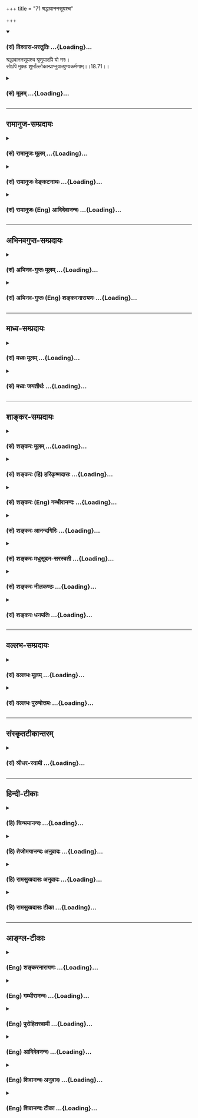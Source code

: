 +++
title = "71 श्रद्धावाननसूयश्च"

+++
<div class="js_include" newlevelforh1="3" title="(सं) विश्वास-प्रस्तुतिः" unfilled url="/purANam_vaiShNavam/mahAbhAratam/06-bhIShma-parva/03-bhagavad-gItA-parva/saMskRtam/vishvAsa-prastutiH/18_moxa-saMnyAsa-yogaH/71_shraddhAvAnanasUy.md">
<details open><summary><h3>(सं) विश्वास-प्रस्तुतिः ...{Loading}...</h3></summary>

श्रद्धावाननसूयश्च श्रृणुयादपि यो नरः।  
सोऽपि मुक्तः शुभाँल्लोकान्प्राप्नुयात्पुण्यकर्मणाम्।।18.71।।
</details>
</div>
<div class="js_include collapsed" newlevelforh1="3" title="(सं) मूलम्" unfilled url="/purANam_vaiShNavam/mahAbhAratam/06-bhIShma-parva/03-bhagavad-gItA-parva/saMskRtam/mUlam/18_moxa-saMnyAsa-yogaH/71_shraddhAvAnanasUy.md">
<details><summary><h3>(सं) मूलम् ...{Loading}...</h3></summary>

श्रद्धावाननसूयश्च श्रृणुयादपि यो नरः।  
सोऽपि मुक्तः शुभाँल्लोकान्प्राप्नुयात्पुण्यकर्मणाम्।।18.71।।
</details>
</div>


_________________
## रामानुज-सम्प्रदायः
<div class="js_include collapsed" newlevelforh1="3" title="(सं) रामानुजः मूलम्" unfilled url="/purANam_vaiShNavam/mahAbhAratam/06-bhIShma-parva/03-bhagavad-gItA-parva/saMskRtam/rAmAnujaH/mUlam/18_moxa-saMnyAsa-yogaH/71_shraddhAvAnanasUy.md">
<details><summary><h3>(सं) रामानुजः मूलम् ...{Loading}...</h3></summary>

।।18.71।। श्रद्धावान् अनसूयश्च यो नरः श्रृणुयाद् अपि तेन श्रवणमात्रेण
**सः अपि** भक्तिविरोधिपापेभ्यो **मुक्तः पुण्यकर्मणां** मद्भक्तानां
**लोकान्** समूहान् **प्राप्नुयात्।**

</details>
</div>
<div class="js_include collapsed" newlevelforh1="3" title="(सं) रामानुजः वेङ्कटनाथः" unfilled url="/purANam_vaiShNavam/mahAbhAratam/06-bhIShma-parva/03-bhagavad-gItA-parva/saMskRtam/rAmAnujaH/venkaTanAthaH/18_moxa-saMnyAsa-yogaH/71_shraddhAvAnanasUy.md">
<details><summary><h3>(सं) रामानुजः वेङ्कटनाथः ...{Loading}...</h3></summary>

  
  
।।18.71।। श्रद्धावाननसूयश्च इति चकारादत्रानुषक्तानामपि प्रागुक्तानां
प्रणिपातपरिप्रश्नसेवानां ग्रहणम्। श्रृणुयात् इत्यनेन आचार्यसकाशादिति
गम्यते। श्रूयते हि -- तद्विज्ञानार्थं स गुरुमेवाभिगच्छेत्
\[मुं.उ.1।2।12\] इति। आचार्याद्ध्येव विद्या विदिता साधिष्ठं प्रापत्
\[छां.उ.4।9।3\] इति। एतेन स्वयं ग्रन्थनिरीक्षणमन्यायेनान्यस्माद्ग्रहणं च
व्यवच्छिद्यते। सोऽपि इति विलम्बः सूच्यते। तेनभक्तिविरोधिभ्यो मुक्त
इत्युक्तम्। अन्यथा विध्यन्तरवैयर्थ्यादिप्रसङ्ग इति भावः।
अर्थज्ञानादिमतश्च कैमुत्यमपि शब्देन व्यञ्जितम्।
प्रवचनपठनयोर्मोक्षैकान्तफलस्य पूर्वमुक्तत्वात्
सहभावेनाग्र्यप्रायन्यायाच्छ्रवणेऽपि तादृशफलं भगवदभिप्रेतं
स्वीकर्तुमुचितम्।
नरककल्पस्वर्गादिप्राप्तेरनभिमतत्वान्मद्भक्तानांलोकान्समूहानित्युक्तम्।
अत्र पाठश्रवणादिप्रीतो भगवान् स्वभक्तान् प्रापयति। भगवद्भक्तानां
प्राप्तिर्हि योगोपदेशादिद्वारा मोक्षाय स्यात्।  
  

</details>
</div>
<div class="js_include collapsed" newlevelforh1="3" title="(सं) रामानुजः (Eng) आदिदेवानन्दः" unfilled url="/purANam_vaiShNavam/mahAbhAratam/06-bhIShma-parva/03-bhagavad-gItA-parva/saMskRtam/rAmAnujaH/english/AdidevAnandaH/18_moxa-saMnyAsa-yogaH/71_shraddhAvAnanasUy.md">
<details><summary><h3>(सं) रामानुजः (Eng) आदिदेवानन्दः ...{Loading}...</h3></summary>

18.71 A man who, with faith and without cavilling, hears the Gita when
faught by a alified teacher, he too is, by such hearing, released from
all evil incompatible with devotional life. He shall reach the Lokas,
i.e., the realms of the hosts of My devotees who have done virtuous
acts, and who will facilitate the growth of devotion in these new
arrivals and lead them ultimately to liberation.

</details>
</div>


_________________
## अभिनवगुप्त-सम्प्रदायः
<div class="js_include collapsed" newlevelforh1="3" title="(सं) अभिनव-गुप्तः मूलम्" unfilled url="/purANam_vaiShNavam/mahAbhAratam/06-bhIShma-parva/03-bhagavad-gItA-parva/saMskRtam/abhinava-guptaH/mUlam/18_moxa-saMnyAsa-yogaH/71_shraddhAvAnanasUy.md">
<details><summary><h3>(सं) अभिनव-गुप्तः मूलम् ...{Loading}...</h3></summary>

।।18.68 -- 18.72।। य इदमित्यादि धनञ्जयेत्यन्तम्। भक्तिमिति -- एतदेव मयि
भक्तिकरणं यत् भक्तेष्वेतन्निरूपणम् +++(;N मद्भक्तेषु )+++। अभिधास्यति +++(S;;N
मद्भक्तेष्वभि -- )+++ ; आभिमुख्येन शास्त्रोक्तप्रक्रियया; धास्यति
वितरिष्यति \[ यः \] स मन्मयतामेति इति विधिरेवैष नार्थवादः। एवमन्यत्र।

</details>
</div>
<div class="js_include collapsed" newlevelforh1="3" title="(सं) अभिनव-गुप्तः (Eng) शङ्करनारायणः" unfilled url="/purANam_vaiShNavam/mahAbhAratam/06-bhIShma-parva/03-bhagavad-gItA-parva/saMskRtam/abhinava-guptaH/english/shankaranArAyaNaH/18_moxa-saMnyAsa-yogaH/71_shraddhAvAnanasUy.md">
<details><summary><h3>(सं) अभिनव-गुप्तः (Eng) शङ्करनारायणः ...{Loading}...</h3></summary>

18.71 See Comment under 18.72

</details>
</div>


_________________
## माध्व-सम्प्रदायः
<div class="js_include collapsed" newlevelforh1="3" title="(सं) मध्वः मूलम्" unfilled url="/purANam_vaiShNavam/mahAbhAratam/06-bhIShma-parva/03-bhagavad-gItA-parva/saMskRtam/madhvaH/mUlam/18_moxa-saMnyAsa-yogaH/71_shraddhAvAnanasUy.md">
<details><summary><h3>(सं) मध्वः मूलम् ...{Loading}...</h3></summary>

।।18.71।। Sri Madhvacharya did not comment on this sloka.,

</details>
</div>
<div class="js_include collapsed" newlevelforh1="3" title="(सं) मध्वः जयतीर्थः" unfilled url="/purANam_vaiShNavam/mahAbhAratam/06-bhIShma-parva/03-bhagavad-gItA-parva/saMskRtam/madhvaH/jayatIrthaH/18_moxa-saMnyAsa-yogaH/71_shraddhAvAnanasUy.md">
<details><summary><h3>(सं) मध्वः जयतीर्थः ...{Loading}...</h3></summary>

।।18.71।। Sri Jayatirtha did not comment on this sloka.  
  

</details>
</div>


_________________
## शाङ्कर-सम्प्रदायः
<div class="js_include collapsed" newlevelforh1="3" title="(सं) शङ्करः मूलम्" unfilled url="/purANam_vaiShNavam/mahAbhAratam/06-bhIShma-parva/03-bhagavad-gItA-parva/saMskRtam/shankaraH/mUlam/18_moxa-saMnyAsa-yogaH/71_shraddhAvAnanasUy.md">
<details><summary><h3>(सं) शङ्करः मूलम् ...{Loading}...</h3></summary>

।।18.71।। --,**श्रद्धावान्** श्रद्दधानः **अनसूयश्च** असूयावर्जितः सन्
इमं ग्रन्थं **श्रृणुयादपि यो नरः;** अपिशब्दात् किमुत अर्थज्ञानवान्;
**सोऽपि** पापात् **मुक्तः शुभान्** प्रशस्तान् **लोकान् प्राप्नुयात्
पुण्यकर्मणाम्** अग्निहोत्रादिकर्मवताम्।। शिष्यस्य
शास्त्रार्थग्रहणाग्रहणविवेकबुभुत्सया पृच्छति। तदग्रहणे ज्ञाते पुनः
ग्राहयिष्यामि उपायान्तरेणापि इति प्रष्टुः अभिप्रायः। यत्नान्तरं च आस्थाय
शिष्यस्य कृतार्थता कर्तव्या इति आचार्यधर्मः प्रदर्शितो भवति --,

</details>
</div>
<div class="js_include collapsed" newlevelforh1="3" title="(सं) शङ्करः (हि) हरिकृष्णदासः" unfilled url="/purANam_vaiShNavam/mahAbhAratam/06-bhIShma-parva/03-bhagavad-gItA-parva/saMskRtam/shankaraH/hindI/harikRShNadAsaH/18_moxa-saMnyAsa-yogaH/71_shraddhAvAnanasUy.md">
<details><summary><h3>(सं) शङ्करः (हि) हरिकृष्णदासः ...{Loading}...</h3></summary>

।।18.71।। तथा श्रोताको यह ( आगे बतलाया जानेवाला ) फल मिलता है --, जो
मनुष्य; इस ग्रन्थको श्रद्धायुक्त और दोषदृष्टिरहित होकर केवल सुनता ही है;
वह भी पापोंसे मुक्त होकर; पुण्यकारियोंके अर्थात् अग्निहोत्रादि
श्रेष्ठकर्म करनेवालोंके; शुभ लोकोंको प्राप्त हो जाता है। अपिशब्दसे यह
पाया जाता है कि अर्थ समझनेवालेकी तो बात ही क्या है। शिष्यने शास्त्रका
अभिप्राय ग्रहण किया या नहीं यह विवेचन करनेके लिये भगवान् पूछते हैं।
इसमें पूछनेवालेका यह अभिप्राय है कि शास्त्रका अभिप्राय श्रोताने ग्रहण
नहीं किया है -- यह मालूम होनेपर; फिर किसी और उपायसे ग्रहण कराऊँगा।

</details>
</div>
<div class="js_include collapsed" newlevelforh1="3" title="(सं) शङ्करः (Eng) गम्भीरानन्दः" unfilled url="/purANam_vaiShNavam/mahAbhAratam/06-bhIShma-parva/03-bhagavad-gItA-parva/saMskRtam/shankaraH/english/gambhIrAnandaH/18_moxa-saMnyAsa-yogaH/71_shraddhAvAnanasUy.md">
<details><summary><h3>(सं) शङ्करः (Eng) गम्भीरानन्दः ...{Loading}...</h3></summary>

18.71 Yah narah, any man who; being sraddhavan, reverential; and
anasuyah, free from cavilling; srnuyat api, might even hear this
text-the word even suggests that one who knows the meaning (of the
Scripture) hardly needs to be mentioned-; sah api, he too; becoming
muktah, free from sin; prapnuyat, shall attain; subhan, the blessed,
auspicious; lokan, worlds; punya-karmanam, of those who perform virtuous
deeds, of those who perform rites like Agnihotra etc. In order to
ascertaini whether or not the disciple has comprehended the meaning of
the Scripture, the Lord asks (the following estion), the intention of
the estioner beings, 'If it is known that it has not been comprehended,
I shall again make him grasp it through other means.' Hery is shown the
duty of the teacher that a student should be made to achieve his goal by
taking the help of a different method.

</details>
</div>
<div class="js_include collapsed" newlevelforh1="3" title="(सं) शङ्करः आनन्दगिरिः" unfilled url="/purANam_vaiShNavam/mahAbhAratam/06-bhIShma-parva/03-bhagavad-gItA-parva/saMskRtam/shankaraH/AnandagiriH/18_moxa-saMnyAsa-yogaH/71_shraddhAvAnanasUy.md">
<details><summary><h3>(सं) शङ्करः आनन्दगिरिः ...{Loading}...</h3></summary>

।।18.71।। प्रवक्तुरध्येतुश्च फलमुक्त्वा श्रोतुरिदानीं फलं कथयति --
**अथेति।**

</details>
</div>
<div class="js_include collapsed" newlevelforh1="3" title="(सं) शङ्करः मधुसूदन-सरस्वती" unfilled url="/purANam_vaiShNavam/mahAbhAratam/06-bhIShma-parva/03-bhagavad-gItA-parva/saMskRtam/shankaraH/madhusUdana-sarasvatI/18_moxa-saMnyAsa-yogaH/71_shraddhAvAnanasUy.md">
<details><summary><h3>(सं) शङ्करः मधुसूदन-सरस्वती ...{Loading}...</h3></summary>

।।18.71।। प्रवक्तुरध्येतुश्च फलमुक्त्वा श्रोतुरिदानीं फलं कथयति --
श्रद्धावानिति। यो नरः कश्चिदप्यन्यस्योच्चैर्जपतः कारुणिकस्य सकाशात्
श्रद्धावान् श्रद्धायुक्तस्तथा किमर्थमयमुच्चैर्जपत्यबद्धं वा जपतीति
दोषदृष्ट्याऽसूयया रहितोऽनसूयश्च केवलं शृणुयादिमं ग्रन्थमपिशब्दात्
किमुतार्थज्ञानवान् सोऽपि केवलाक्षरमात्रश्रोतापि मुक्तः पापैः शुभान्
प्रशस्तान् लोकान् पुण्यकर्मणामश्वमेधादिकृतां प्राप्नुयात् ज्ञानवतस्तु
किं वाच्यमिति भावः।

</details>
</div>
<div class="js_include collapsed" newlevelforh1="3" title="(सं) शङ्करः नीलकण्ठः" unfilled url="/purANam_vaiShNavam/mahAbhAratam/06-bhIShma-parva/03-bhagavad-gItA-parva/saMskRtam/shankaraH/nIlakaNThaH/18_moxa-saMnyAsa-yogaH/71_shraddhAvAnanasUy.md">
<details><summary><h3>(सं) शङ्करः नीलकण्ठः ...{Loading}...</h3></summary>

।।18.71।। प्रवक्तुरध्येतुश्च फलमुक्त्वा श्रोतुरपि फलमाह --
**श्रद्धावानिति।** शृणुयादपि अक्षरश्रवणं कुर्यादपि किमु
वक्तव्यमादरेणार्थग्रहणं यः कुर्यात्स उक्तं फलं प्राप्नुयादिति।
स्पष्टार्थः श्लोकः। तथाचोक्तं श्रीभागवते -- वासुदेवकथाप्रश्नः
पुरुषांस्त्रीन्पुनाति हि। वक्तारं प्रच्छकं श्रोतॄंस्तत्पादसलिलं यथा
इति।

</details>
</div>
<div class="js_include collapsed" newlevelforh1="3" title="(सं) शङ्करः धनपतिः" unfilled url="/purANam_vaiShNavam/mahAbhAratam/06-bhIShma-parva/03-bhagavad-gItA-parva/saMskRtam/shankaraH/dhanapatiH/18_moxa-saMnyAsa-yogaH/71_shraddhAvAnanasUy.md">
<details><summary><h3>(सं) शङ्करः धनपतिः ...{Loading}...</h3></summary>

।।18.71।। प्रवक्तुरध्येतुश्च फलमुक्त्वा श्रोतुरपि फलं कथयति। श्रद्धावान्
श्रद्दधानोऽनसूयश्च पौरुषेयत्वात् श्रुतितो निकृष्टमिदमिति दोषदृष्टिरसूया
तद्रहितः सन्निमं ग्रन्थं यो नरो यः कश्चिच्छ्रणुयादपि।
नरशब्देनैतच्छ्रवणेनापि यो हीनो नासौ नरः किंतु पशुरिति सूचयति। सोऽपि
मुक्तः पातकाद्रहितः पुण्यकर्मणामग्निहोत्राश्वमेधादिपुण्यकर्मवतां लोकान्
शुभान्प्रशस्तान्प्राप्नुयात्। अपिशब्दात्किमुतार्थज्ञानवान्।

</details>
</div>


_________________
## वल्लभ-सम्प्रदायः
<div class="js_include collapsed" newlevelforh1="3" title="(सं) वल्लभः मूलम्" unfilled url="/purANam_vaiShNavam/mahAbhAratam/06-bhIShma-parva/03-bhagavad-gItA-parva/saMskRtam/vallabhaH/mUlam/18_moxa-saMnyAsa-yogaH/71_shraddhAvAnanasUy.md">
<details><summary><h3>(सं) वल्लभः मूलम् ...{Loading}...</h3></summary>

।।18.71।। श्रद्धावानिति। स्पष्टार्थः।

</details>
</div>
<div class="js_include collapsed" newlevelforh1="3" title="(सं) वल्लभः पुरुषोत्तमः" unfilled url="/purANam_vaiShNavam/mahAbhAratam/06-bhIShma-parva/03-bhagavad-gItA-parva/saMskRtam/vallabhaH/puruShottamaH/18_moxa-saMnyAsa-yogaH/71_shraddhAvAnanasUy.md">
<details><summary><h3>(सं) वल्लभः पुरुषोत्तमः ...{Loading}...</h3></summary>

  
  
।।18.71।। एवंरूपज्ञानेनैकस्य पठतो योऽन्यः कश्चिच्छृणोति तस्यापि फलतीत्याह
-- श्रद्धावानिति। यो नरः श्रद्धावान्एतच्छ्रवणेनाहं कृतार्थो भविष्यामि
इत्यत्यादरयुक्तः शृणुयादप्यर्थानवबोधेनापि स शुभान् मोक्षप्रापकान् लोकान्
प्राप्नुयात्। च पुनः अनसूयः किमिति दम्भार्थमुच्चैः पाषण्डी
पठतीत्याद्यसूयारहितः सम्यक् गीतां पठतीत्याद्यनुमोदते मनसि सोऽपि मुक्तः
संसारात् पुण्यकर्मणां लोकान् स्वर्गादीन् प्राप्नुयात्।  
  

</details>
</div>


_________________
## संस्कृतटीकान्तरम्
<div class="js_include collapsed" newlevelforh1="3" title="(सं) श्रीधर-स्वामी" unfilled url="/purANam_vaiShNavam/mahAbhAratam/06-bhIShma-parva/03-bhagavad-gItA-parva/saMskRtam/shrIdhara-svAmI/18_moxa-saMnyAsa-yogaH/71_shraddhAvAnanasUy.md">
<details><summary><h3>(सं) श्रीधर-स्वामी ...{Loading}...</h3></summary>

।।18.71।। अन्यस्य जपतो योऽन्यः कश्चिच्छृणोति तस्यापि फलमाह **--
श्रद्धावानिति।** यो नरः श्रद्धायुक्तः केवलं श्रृणुयादपि श्रद्धावानपि
कश्चित्किमर्थमुच्चर्जपति अबद्धं जपतीति वा दोषदृष्टिं करोति
तद्व्यावृत्त्यर्थमाह। अनसूयश्च असूयारहितो यः श्रृणुयात्सोऽपि सर्वैः
पापैर्मुक्तः सन् अश्वमेधादिपुण्यकृताँल्लोकान्प्राप्नुयात्।

</details>
</div>


_________________
## हिन्दी-टीकाः
<div class="js_include collapsed" newlevelforh1="3" title="(हि) चिन्मयानन्दः" unfilled url="/purANam_vaiShNavam/mahAbhAratam/06-bhIShma-parva/03-bhagavad-gItA-parva/hindI/chinmayAnandaH/18_moxa-saMnyAsa-yogaH/71_shraddhAvAnanasUy.md">
<details><summary><h3>(हि) चिन्मयानन्दः ...{Loading}...</h3></summary>

।।18.71।। गीता का विषय दूर से दर्शन करके केवल प्रशंसा करने योग्य नहीं
है। गीतोपदिष्ट ज्ञान से पूर्णतया लाभान्वित होने के लिए साधक का
व्यक्तित्व सभी स्तरों पर सुगठित होना आवश्यक है। इसलिए; भगवान् श्रीकृष्ण
यहाँ दो गुणों का विशेष रूप से उल्लेख करते हैं जिनसे सम्पन्न श्रोता को
श्रवण का सर्वाधिक आनन्द प्राप्त होगा। श्रद्धावान् श्रद्धा का अर्थ
अन्धविश्वास नहीं है। बुद्धि की वह क्षमता श्रद्धा है; जिसके द्वारा मनुष्य
(1) शास्त्रीय शब्दों के सूक्ष्म आशय को समझ पाता है; (2) समझकर उनको धारण
कर सकता है (3) उन्हें पूर्णतया आत्मसात् करने में समर्थ होता है और; (4)
इस प्रकार; प्राप्त ज्ञान के अनुसार अपने जीवन को निर्मित कर सकता है।
स्वाभाविक है कि श्रद्धावान् पुरुष गुरु के उपदेश से सर्वाधिक लाभान्वित
होता है। अज्ञात वस्तु का ज्ञान प्राप्त करने के लिए उचित प्रमाण की
आवश्यकता होती है और उस प्रमाण के सत्यत्व के विषय में विश्वास की भी। उस
विश्वास के बिना ज्ञान की ओर प्रवृत्ति नहीं हो सकती है। प्रमाण में यह
विश्वास श्रद्धा कहलाता है। अनसुयु जैसा कि अनेक स्थानों पर कहा जा चुका है;
अनसुयु का अर्थ है वह पुरुष जो गुणों में दोष नहीं देखता है। इसका अर्थ यह
नहीं हुआ कि हिन्दू धर्म में दर्शनशास्त्र के अध्येताओं को समीक्षा या
समालोचना करने की स्वतन्त्रता प्रदान नहीं की गई है। इसका अभिप्राय केवल
इतना ही है कि शास्त्र के श्रवण या अध्ययन के पूर्व ही हमें उसके विषय में
पूर्वाग्रह नहीं बना लेने चाहिए। पूर्वाग्रहों से दूषित बुद्धि सत्य का
यथार्थ ज्ञान कदापि नहीं प्राप्त कर सकती। उक्त दोनों गुणों से सम्पन्न
श्रोता को सर्वाधिक लाभ होगा। वह पापों से मुक्त होकर पुण्यकर्मी लोगों के
श्रेष्ठ लोकों को प्राप्त करता है। इसका अर्थ यह है कि ऐसा श्रोता पुरुष
अपनी वासनाओं से मुक्त होकर आंतरिक शांति और आनन्द का अनुभव करता है। आनन्द
का साम्राज्य हमारे हृदय में ही स्थित है। उसकी प्राप्ति के लिए सुदूर
स्थित कहीं स्वर्ग में जाने की आवश्यकता नहीं है। अभी और यहीं आनन्द की
प्राप्ति होती है यह वेदान्त का सत्य वचन है। आचार्य का यह कर्तव्य है कि वह
यह देखें कि शिष्य ने यथावत् ज्ञान ग्रहण किया है अथवा नहीं। यदि उपदिष्ट
साधन मार्ग शिष्य की उन्नति के लिए अनुकूल या पर्याप्त नहीं है; तो आचार्य
को ऐसे शिष्य की सहायता करनी चाहिए जिससे कि वह शिष्य अपना सन्तुलन प्राप्त
कर सके। इसलिए भगवान् श्रीकृष्ण अर्जुन से पूछते हैं

</details>
</div>
<div class="js_include collapsed" newlevelforh1="3" title="(हि) तेजोमयानन्दः अनुवादः" unfilled url="/purANam_vaiShNavam/mahAbhAratam/06-bhIShma-parva/03-bhagavad-gItA-parva/hindI/tejomayAnandaH/anuvAdaH/18_moxa-saMnyAsa-yogaH/71_shraddhAvAnanasUy.md">
<details><summary><h3>(हि) तेजोमयानन्दः अनुवादः ...{Loading}...</h3></summary>

।।18.71।। तथा जो श्रद्धावान् और अनसुयु (दोषदृष्टि रहित) पुरुष इसका
श्रवणमात्र भी करेगा, वह भी (पापों से) मुक्त होकर पुण्यकर्मियों के शुभ
(श्रेष्ठ) लोकों को प्राप्त कर लेगा।।

</details>
</div>
<div class="js_include collapsed" newlevelforh1="3" title="(हि) रामसुखदासः अनुवादः" unfilled url="/purANam_vaiShNavam/mahAbhAratam/06-bhIShma-parva/03-bhagavad-gItA-parva/hindI/rAmasukhadAsaH/anuvAdaH/18_moxa-saMnyAsa-yogaH/71_shraddhAvAnanasUy.md">
<details><summary><h3>(हि) रामसुखदासः अनुवादः ...{Loading}...</h3></summary>

।।18.71।। श्रद्धावान् और दोषदृष्टिसे रहित जो मनुष्य इस गीता-ग्रन्थको सुन
भी लेगा, वह भी सम्पूर्ण पापोंसे मुक्त होकर पुण्यकारियोंके शुभ लोकोंको
प्राप्त हो जायगा।

</details>
</div>
<div class="js_include collapsed" newlevelforh1="3" title="(हि) रामसुखदासः टीका" unfilled url="/purANam_vaiShNavam/mahAbhAratam/06-bhIShma-parva/03-bhagavad-gItA-parva/hindI/rAmasukhadAsaH/TIkA/18_moxa-saMnyAsa-yogaH/71_shraddhAvAnanasUy.md">
<details><summary><h3>(हि) रामसुखदासः टीका ...{Loading}...</h3></summary>

।।18.71।। व्याख्या -- **श्रद्धावाननसूयश्च৷৷. पुण्यकर्मणाम्** -- गीताकी
बातोंको जैसा सुन ले; उसको प्रत्यक्षसे भी बढ़कर पूज्यभावसहित वैसाकावैसा
माननेवालेका नाम **श्रद्धावान्** है; और उन बातोंमें कहीं भी; किसी भी
विषयमें किञ्चिन्मात्र भी कमी न देखनेवालेका नाम **अनसूयः** है। ऐसा
श्रद्धावान् और दोषदृष्टिसे रहित मनुष्य गीताको केवल सुन भी ले; तो वह भी
सम्पूर्ण पापोंसे मुक्त होकर पुण्यकारियोंके शुभ लोकोंको प्राप्त कर लेता
है। यहाँ दो बार **अपि** पद देनेका तात्पर्य है कि जो गीताका प्रचार करता
है; अध्ययन करता है; उसके लिये तो कहना ही क्या है पर जो सुन भी लेता है;
वह मनुष्य भी पापोंसे छूटकर शुभ लोकोंको प्राप्त हो जाता है।  
  
मनुष्यकी वाणीमें प्रायः भ्रम; प्रमाद; लिप्सा और कारणापाटव -- ये चार दोष
होते हैं **(टिप्पणी प₀ 992.2)**। अतः मनुष्यकी वाणी सर्वथा निर्दोष नहीं
हो सकती। परन्तु भगवान्की दिव्य वाणीमें इन चारोंमेंसे कोई भी दोष नहीं रह
सकता क्योंकि भगवान् निर्दोषताकी परावधि हैं अर्थात् भगवान्से बढ़कर
निर्दोषता किसीमें,कभी होती ही नहीं। इसलिये भगवान्के वचनोंमें किसी
प्रकारके संशयकी सम्भावना ही नहीं है। अतः गीता सुननेवालेको कोई विषय
समझमें कम आये; विचारद्वारा कोई बात न जँचे; तो समझना चाहिये कि इस विषयको
समझनेमें मेरी बुद्धिकी कमी है; मैं समझ नहीं पा रहा हूँ -- इस भावको
दृढ़तासे धारण करनेपर असूयादोष मिट जाता है। भगवान्में अत्यधिक
श्रद्धाविश्वासपूर्वक भक्ति होनेपर भी असूयादोष नहीं रहता। चैतन्य
महाप्रभुका एक भक्त था। वह रोज गीताका पाठ करते हुए मस्त हो जाता था; गद्गद
हो जाता था और रोने लगता था। वह शुद्ध पाठ नहीं करता था। उसके पाठमें
अशुद्धियाँ आती थीं। उसके विषयमें किसीने चैतन्य महाप्रभुसे शिकायत कर दी
किदेखिये प्रभु वह बड़ा पाखण्ड करता है पाठ तो शुद्ध करता नहीं और रोता
रहता है। चैतन्य महाप्रभुने उसको अपने पास बुलाकर पूछा -- तुम गीताका पाठ
करते हो; तो क्या उसका अर्थ जानते हो उसने कहा -- नहीं प्रभु फिर पूछा --
तो फिर तुम रोते क्यों हो उसने कहा -- मैं जब **अर्जुन उवाच** पढ़ता हूँ तो
अर्जुन भगवान्से पूछ रहे हैं -- ऐसा मेरेको प्रत्यक्ष दीखता है और जब मैं
**श्रीभगवानुवाच** पढ़ता हूँ; तो भगवान् अर्जुनके प्रश्नोंका उत्तर दे रहे
हैं -- ऐसा मेरेको प्रत्यक्ष,दीखता है। इस प्रकार भगवान् श्रीकृष्ण और
अर्जुनका आपसमें संवाद हो रहा है -- ऐसा प्रत्यक्ष दीखता है परन्तु अर्जुन
क्या पूछते हैं और भगवान् क्या उत्तर देते हैं; यह मेरी समझमें नहीं आता।
मैं तो उन दोनोंके दर्शन करकरके राजी होता हूँ। उसकी ऐसी श्रद्धाभक्ति
देखकर चैतन्य महाप्रभु बहुत प्रसन्न हुए। इस प्रकारकी श्रद्धाभक्तिवाला
मनुष्य गीताको केवल सुन भी ले; तो उसकी मुक्तिमें कोई सन्देह नहीं रहता। वह
सम्पूर्ण पापोंसे मुक्त होकर पुण्यकारियोंके शुभ लोकोंको प्राप्त हो जाता
है।  
  
यहाँ **पुण्यकर्मणाम्** पदसे सकामभावपूर्वक यज्ञ; अनुष्ठान आदि पुण्यकर्म
करनेवालोंको नहीं लेना चाहिये क्योंकि भगवान्ने उनको ऊँचा नहीं माना है;
प्रत्युत उनके बारेमें कहा है कि वे बारबार आवागमनको प्राप्त होते हैं
(गीता 9। 21)। यहाँ उन पुण्यकर्मा भक्तोंको लेना चाहिये; जिनको भगवान्का
प्रेमदर्शन आदिकी प्राप्ति होती है। ऐसे पुण्यकर्मा भक्तोंको अपनेअपने
इष्टके अनुसार वैकुण्ठ; साकेत; गोलोक; कैलास आदि जिन दिव्य लोकोंकी
प्राप्ति होती है; असूयादोषरहित श्रद्धावान् पुरुषको गीता सुननेमात्रसे उन
लोकोंकी प्राप्ति हो जाती है।  
  
***सम्बन्ध --*** पूर्वश्लोकमें गीता सुननेका माहात्म्य बताकर अब
अर्जुनकी क्या स्थिति है; क्या दशा है; आदि सब कुछ जानते हुए भी भगवान्
भगवद्गीताश्रवणके माहात्म्यको सबके सामने प्रकट करनेके उद्देश्यसे आगेके
श्लोकमें अर्जुनसे प्रश्न करते हैं।

</details>
</div>


_________________
## आङ्ग्ल-टीकाः
<div class="js_include collapsed" newlevelforh1="3" title="(Eng) शङ्करनारायणः" unfilled url="/purANam_vaiShNavam/mahAbhAratam/06-bhIShma-parva/03-bhagavad-gItA-parva/english/shankaranArAyaNaH/18_moxa-saMnyAsa-yogaH/71_shraddhAvAnanasUy.md">
<details><summary><h3>(Eng) शङ्करनारायणः ...{Loading}...</h3></summary>

18.71. A man who would at least hear to \[this\] with faith and without
indignation-he too, freed \[from sins\], will attain the auspicious
worlds of men of meritorius acts.

</details>
</div>
<div class="js_include collapsed" newlevelforh1="3" title="(Eng) गम्भीरानन्दः" unfilled url="/purANam_vaiShNavam/mahAbhAratam/06-bhIShma-parva/03-bhagavad-gItA-parva/english/gambhIrAnandaH/18_moxa-saMnyAsa-yogaH/71_shraddhAvAnanasUy.md">
<details><summary><h3>(Eng) गम्भीरानन्दः ...{Loading}...</h3></summary>

18.71 Any man who, being reverential and free from cavilling, might even
hear (this), he too, becoming free, shall attain the blessed worlds of
those who perform virtuous deeds.

</details>
</div>
<div class="js_include collapsed" newlevelforh1="3" title="(Eng) पुरोहितस्वामी" unfilled url="/purANam_vaiShNavam/mahAbhAratam/06-bhIShma-parva/03-bhagavad-gItA-parva/english/purohitasvAmI/18_moxa-saMnyAsa-yogaH/71_shraddhAvAnanasUy.md">
<details><summary><h3>(Eng) पुरोहितस्वामी ...{Loading}...</h3></summary>

18.71 Yea, he who listens to it with faith and without doubt, even he,
freed from evil, shalt rise to the worlds which the virtuous attain
through righteous deeds.

</details>
</div>
<div class="js_include collapsed" newlevelforh1="3" title="(Eng) आदिदेवनन्दः" unfilled url="/purANam_vaiShNavam/mahAbhAratam/06-bhIShma-parva/03-bhagavad-gItA-parva/english/AdidevanandaH/18_moxa-saMnyAsa-yogaH/71_shraddhAvAnanasUy.md">
<details><summary><h3>(Eng) आदिदेवनन्दः ...{Loading}...</h3></summary>

18.71 And the man who listens to it with faith and without cavilling, he
too shall be released, and shall reach the auspicious realms of those
who have performed virtuous deeds.

</details>
</div>
<div class="js_include collapsed" newlevelforh1="3" title="(Eng) शिवानन्दः अनुवादः" unfilled url="/purANam_vaiShNavam/mahAbhAratam/06-bhIShma-parva/03-bhagavad-gItA-parva/english/shivAnandaH/anuvAdaH/18_moxa-saMnyAsa-yogaH/71_shraddhAvAnanasUy.md">
<details><summary><h3>(Eng) शिवानन्दः अनुवादः ...{Loading}...</h3></summary>

18.71 Also the man who hears this, full of faith and free from malice,
he, too, liberated, shall attain to the happy worlds of those of
righteous deeds.

</details>
</div>
<div class="js_include collapsed" newlevelforh1="3" title="(Eng) शिवानन्दः टीका" unfilled url="/purANam_vaiShNavam/mahAbhAratam/06-bhIShma-parva/03-bhagavad-gItA-parva/english/shivAnandaH/TIkA/18_moxa-saMnyAsa-yogaH/71_shraddhAvAnanasUy.md">
<details><summary><h3>(Eng) शिवानन्दः टीका ...{Loading}...</h3></summary>

18.71 श्रद्धावान् full of faith; अनसूयः free from malice; च and;
श्रृणुयात् may hear; अपि also; यः who; नरः man; सः he; अपि also; मुक्तः
liberated; शुभान् happy; लोकान् worlds; प्राप्नुयात् shall attain;
पुण्यकर्मणाम् of those of righteous deeds.Commentary Liberated from
sin.Punyakarmanam Of those who have done Agnihotra and such other
sacrifices.He too Much more so who understands the teachings of the
Gita; lives in its spirit and who practises the most valuable spiritual
instructions contained in it.

</details>
</div>
